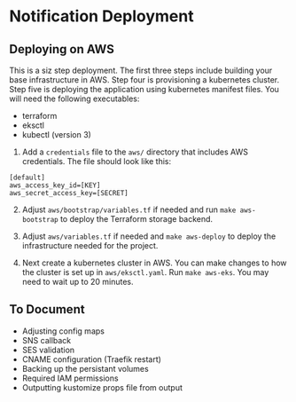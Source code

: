 # Notification Deployment

## Deploying on AWS

This is a siz step deployment. The first three steps include building your base infrastructure in AWS. Step four is provisioning a kubernetes cluster. Step five is deploying the application using kubernetes manifest files. You will need the following executables:

- terraform
- eksctl
- kubectl (version 3)

1. Add a `credentials` file to the `aws/` directory that includes AWS credentials. The file should look like this:

```
[default]
aws_access_key_id=[KEY]
aws_secret_access_key=[SECRET]
```

2. Adjust `aws/bootstrap/variables.tf` if needed and run `make aws-bootstrap` to deploy the Terraform storage backend.

3. Adjust `aws/variables.tf` if needed and `make aws-deploy` to deploy the infrastructure needed for the project.

4. Next create a kubernetes cluster in AWS. You can make changes to how the cluster is set up in `aws/eksctl.yaml`.  Run `make aws-eks`. You may need to wait up to 20 minutes.

## To Document

- Adjusting config maps
- SNS callback
- SES validation
- CNAME configuration (Traefik restart)
- Backing up the persistant volumes
- Required IAM permissions
- Outputting kustomize props file from output